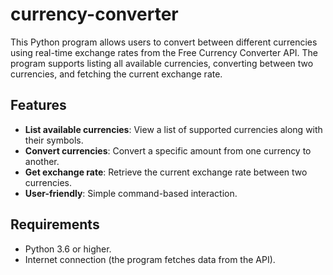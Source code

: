 # currency-converter
This Python program allows users to convert between different currencies using real-time exchange rates from the Free Currency Converter API. The program supports listing all available currencies, converting between two currencies, and fetching the current exchange rate.

## Features

- **List available currencies**: View a list of supported currencies along with their symbols.
- **Convert currencies**: Convert a specific amount from one currency to another.
- **Get exchange rate**: Retrieve the current exchange rate between two currencies.
- **User-friendly**: Simple command-based interaction.

## Requirements

- Python 3.6 or higher.
- Internet connection (the program fetches data from the API).
